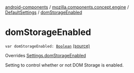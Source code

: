 [android-components](../../index.md) / [mozilla.components.concept.engine](../index.md) / [DefaultSettings](index.md) / [domStorageEnabled](./dom-storage-enabled.md)

# domStorageEnabled

`var domStorageEnabled: `[`Boolean`](https://kotlinlang.org/api/latest/jvm/stdlib/kotlin/-boolean/index.html) [(source)](https://github.com/mozilla-mobile/android-components/blob/master/components/concept/engine/src/main/java/mozilla/components/concept/engine/Settings.kt#L128)

Overrides [Settings.domStorageEnabled](../-settings/dom-storage-enabled.md)

Setting to control whether or not DOM Storage is enabled.

